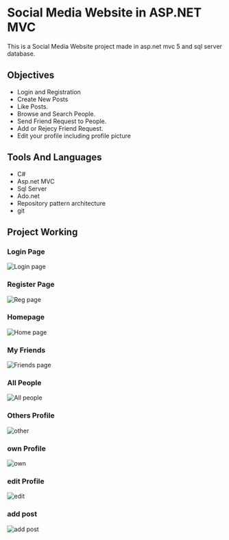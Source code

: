 
# Social Media Website in ASP.NET MVC 

This is a Social Media Website project made in asp.net mvc 5 and sql server database.

## Objectives

- Login and Registration
- Create New Posts
- Like Posts.
- Browse and Search People.
- Send Friend Request to People.
- Add or Rejecy Friend Request.
- Edit your profile including profile picture

## Tools And Languages

- C#
- Asp.net MVC
- Sql Server
- Ado.net 
- Repository pattern architecture
- git
## Project Working

### Login Page
![Login page](WorkingImages/login.PNG)

### Register Page
![Reg page](WorkingImages/register.PNG)

### Homepage
![Home page](WorkingImages/homepage.PNG)

### My Friends
![Friends page](WorkingImages/friends.PNG)

### All People
![All people](WorkingImages/peoples.PNG)

### Others Profile
![other](WorkingImages/othersprofile.PNG)

### own Profile
![own](WorkingImages/viewownprofile.PNG)

### edit Profile
![edit](WorkingImages/editprofile.PNG)

### add post
![add post](WorkingImages/addpost.PNG)
